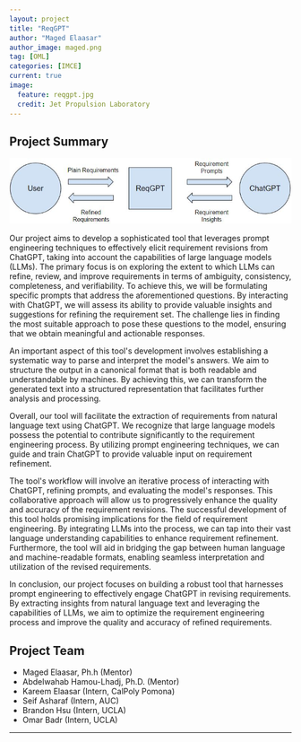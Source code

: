 ```yaml
---
layout: project
title: "ReqGPT"
author: "Maged Elaasar"
author_image: maged.png
tag: [OML]
categories: [IMCE]
current: true
image:
  feature: reqgpt.jpg
  credit: Jet Propulsion Laboratory
---
```


## Project Summary

![diagram](/assets/img/reqGPTdiagram.JPG)

 
Our project aims to develop a sophisticated tool that leverages prompt engineering techniques to effectively elicit requirement revisions from ChatGPT, taking into account the capabilities of large language models (LLMs). The primary focus is on exploring the extent to which LLMs can refine, review, and improve requirements in terms of ambiguity, consistency, completeness, and verifiability. To achieve this, we will be formulating specific prompts that address the aforementioned questions. By interacting with ChatGPT, we will assess its ability to provide valuable insights and suggestions for refining the requirement set. The challenge lies in finding the most suitable approach to pose these questions to the model, ensuring that we obtain meaningful and actionable responses.

An important aspect of this tool's development involves establishing a systematic way to parse and interpret the model's answers. We aim to structure the output in a canonical format that is both readable and understandable by machines. By achieving this, we can transform the generated text into a structured representation that facilitates further analysis and processing.

Overall, our tool will facilitate the extraction of requirements from natural language text using ChatGPT. We recognize that large language models possess the potential to contribute significantly to the requirement engineering process. By utilizing prompt engineering techniques, we can guide and train ChatGPT to provide valuable input on requirement refinement.

The tool's workflow will involve an iterative process of interacting with ChatGPT, refining prompts, and evaluating the model's responses. This collaborative approach will allow us to progressively enhance the quality and accuracy of the requirement revisions. The successful development of this tool holds promising implications for the field of requirement engineering. By integrating LLMs into the process, we can tap into their vast language understanding capabilities to enhance requirement refinement. Furthermore, the tool will aid in bridging the gap between human language and machine-readable formats, enabling seamless interpretation and utilization of the revised requirements.

In conclusion, our project focuses on building a robust tool that harnesses prompt engineering to effectively engage ChatGPT in revising requirements. By extracting insights from natural language text and leveraging the capabilities of LLMs, we aim to optimize the requirement engineering process and improve the quality and accuracy of refined requirements.

## Project Team

- Maged Elaasar, Ph.h (Mentor)
- Abdelwahab Hamou-Lhadj, Ph.D. (Mentor)
- Kareem Elaasar (Intern, CalPoly Pomona)
- Seif Asharaf (Intern, AUC)
- Brandon Hsu (Intern, UCLA)
- Omar Badr (Intern, UCLA)


---



